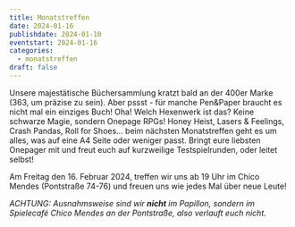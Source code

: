 ```yaml
---
title: Monatstreffen
date: 2024-01-16
publishdate: 2024-01-10
eventstart: 2024-01-16
categories:
  - monatstreffen
draft: false
---
```



Unsere majestätische Büchersammlung kratzt bald an der 400er Marke (363, um präzise zu sein). Aber pssst - für manche Pen&Paper braucht es nicht mal ein einziges Buch! Oha! Welch Hexenwerk ist das? Keine schwarze Magie, sondern Onepage RPGs! Honey Heist, Lasers & Feelings, Crash Pandas, Roll for Shoes... beim nächsten Monatstreffen geht es um alles, was auf eine A4 Seite oder weniger passt. Bringt eure liebsten Onepager mit und freut euch auf kurzweilige Testspielrunden, oder leitet selbst! 

Am Freitag den 16. Februar 2024, treffen wir uns ab 19 Uhr im Chico Mendes (Pontstraße 74-76) und freuen uns wie jedes Mal über neue Leute!

*ACHTUNG: Ausnahmsweise sind wir **nicht** im Papillon, sondern im Spielecafé Chico Mendes an der Pontstraße, also verlauft euch nicht.*
